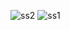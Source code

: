 ![ss2](https://user-images.githubusercontent.com/93715126/178152681-77851af2-6dc8-4744-8642-ccb13855beff.jpg)
![ss1](https://user-images.githubusercontent.com/93715126/178152680-f3feda59-b2e6-4979-b819-4f21a1e4b7d6.jpg)
